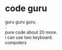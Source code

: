 # code guru
guru guru guru.<br>
.<br>
pure code about 20 more.<br>
i can use two keyboard.<br>
computers<br>
